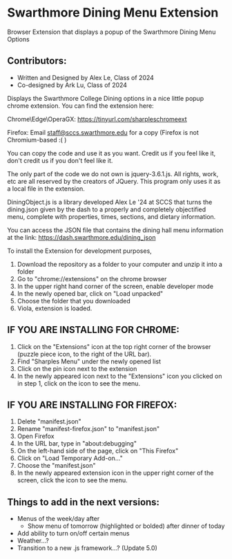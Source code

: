 # Swarthmore Dining Menu Extension
Browser Extension that displays a popup of the Swarthmore Dining Menu Options

## Contributors: ##

- Written and Designed by Alex Le, Class of 2024
- Co-designed by Ark Lu, Class of 2024

Displays the Swarthmore College Dining options in a nice
little popup chrome extension. You can find the extension here:

Chrome\Edge\OperaGX: https://tinyurl.com/sharpleschromeext

Firefox: Email staff@sccs.swarthmore.edu for a copy 
         (Firefox is not Chromium-based :( )


You can copy the code and use it as you want. Credit us if you feel 
like it, don't credit us if you don't feel like it.

The only part of the code we do not own is jquery-3.6.1.js.
All rights, work, etc are all reserved by the creators of
JQuery. This program only uses it as a local file in the
extension.

DiningObject.js is a library developed Alex Le '24 at SCCS
that turns the dining.json given by the dash to a properly
and completely objectified menu, complete with properties,
times, sections, and dietary information.

You can access the JSON file that contains the dining hall
menu information at the link:
https://dash.swarthmore.edu/dining_json

To install the Extension for development purposes,
1) Download the repository as a folder to your computer and
unzip it into a folder
2) Go to "chrome://extensions" on the chrome browser
3) In the upper right hand corner of the screen, enable
developer mode
4) In the newly opened bar, click on "Load unpacked"
5) Choose the folder that you downloaded 
6) Viola, extension is loaded.

## IF YOU ARE INSTALLING FOR CHROME: ##
1) Click on the "Extensions" icon at the top right corner of 
the browser (puzzle piece icon, to the right of the URL bar).
2) Find "Sharples Menu" under the newly opened list
3) Click on the pin icon next to the extension
4) In the newly appeared icon next to the "Extensions" icon 
you clicked on in step 1, click on the icon to see the menu.

## IF YOU ARE INSTALLING FOR FIREFOX: ##
1) Delete "manifest.json"
2) Rename "manifest-firefox.json" to "manifest.json"
3) Open Firefox
4) In the URL bar, type in "about:debugging"
5) On the left-hand side of the page, click on "This Firefox"
6) Click on "Load Temporary Add-on..."
7) Choose the "manifest.json"
8) In the newly appeared extension icon in the upper right
corner of the screen, click the icon to see the menu.


## Things to add in the next versions: ##
 - Menus of the week/day after
    - Show menu of tomorrow (highlighted or bolded) after dinner of today
 - Add ability to turn on/off certain menus
 - Weather...?
 - Transition to a new .js framework...? (Update 5.0)

